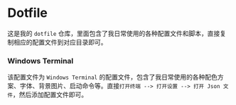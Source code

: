 # Dotfile
这是我的 `dotfile` 仓库，里面包含了我日常使用的各种配置文件和脚本，直接复制相应的配置文件到对应目录即可。

### Windows Terminal
该配置文件为 `Windows Terminal` 的配置文件，包含了我日常使用的各种配色方案、字体、背景图片、启动命令等。直接`打开终端 --> 打开设置 --> 打开 Json 文件`，然后添加配置文件即可。
